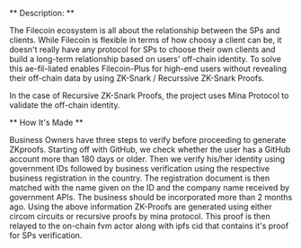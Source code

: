** Description: **

The Filecoin ecosystem is all about the relationship between the SPs and clients. While Filecoin is flexible in terms of how choosy a client can be, it doesn't really have any protocol for SPs to choose their own clients and build a long-term relationship based on users' off-chain identity. To solve this ae-fil-liated enables Filecoin-Plus for high-end users without revealing their off-chain data by using ZK-Snark / Recurssive ZK-Snark Proofs.

In the case of Recursive ZK-Snark Proofs, the project uses Mina Protocol to validate the off-chain identity.


** How It's Made **

Business Owners have three steps to verify before proceeding to generate ZKproofs. Starting off with GitHub, we check whether the user has a GitHub account more than 180 days or older. Then we verify his/her identity using government IDs followed by business verification using the respective business registration in the country. The registration document is then matched with the name given on the ID and the company name received by government APIs. The business should be incorporated more than 2 months ago. Using the above information ZK-Proofs are generated using either circom circuits or recursive proofs by mina protocol. This proof is then relayed to the on-chain fvm actor along with ipfs cid that contains it's proof for SPs verification. 